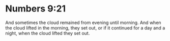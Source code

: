 # Numbers 9:21

And sometimes the cloud remained from evening until morning. And when the cloud lifted in the morning, they set out, or if it continued for a day and a night, when the cloud lifted they set out.
